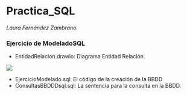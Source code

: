 # Practica_SQL
*Laura Fernández Zambrano.*

### Ejercicio de ModeladoSQL

- EntidadRelacion.drawio: Diagrama Entidad Relación.
<image src="ModeloER.jpg">

- EjercicioModelado.sql:  El código de la creación de la BBDD
- ConsultasBBDDDsql.sql: La sentencia para la consulta en la BBDD.
